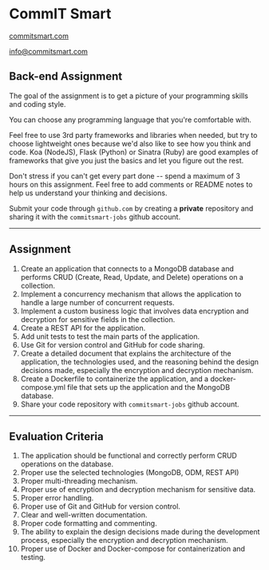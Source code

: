 # CommIT Smart

[commitsmart.com](https://commitsmart.com)

[info@commitsmart.com](mailto:info@commitsmart.com)

## Back-end Assignment

The goal of the assignment is to get a picture of your programming skills and coding style.

You can choose any programming language that you're comfortable with.

Feel free to use 3rd party frameworks and libraries when needed, but try to choose lightweight ones because we'd also like to see how you think and code. Koa (NodeJS), Flask (Python) or Sinatra (Ruby) are good examples of frameworks that give you just the basics and let you figure out the rest.

Don't stress if you can't get every part done -- spend a maximum of 3 hours on this assignment. Feel free to add comments or README notes to help us understand your thinking and decisions.

Submit your code through `github.com` by creating a **private** repository and sharing it with the `commitsmart-jobs` github account.

---

## Assignment

1. Create an application that connects to a MongoDB database and performs CRUD (Create, Read, Update, and Delete) operations on a collection.
1. Implement a concurrency mechanism that allows the application to handle a large number of concurrent requests.
1. Implement a custom business logic that involves data encryption and decryption for sensitive fields in the collection.
1. Create a REST API for the application.
1. Add unit tests to test the main parts of the application.
1. Use Git for version control and GitHub for code sharing.
1. Create a detailed document that explains the architecture of the application, the technologies used, and the reasoning behind the design decisions made, especially the encryption and decryption mechanism.
1. Create a Dockerfile to containerize the application, and a docker-compose.yml file that sets up the application and the MongoDB database.
1. Share your code repository with `commitsmart-jobs` github account.

---

## Evaluation Criteria

1. The application should be functional and correctly perform CRUD operations on the database.
1. Proper use the selected technologies (MongoDB, ODM, REST API)
1. Proper multi-threading mechanism.
1. Proper use of encryption and decryption mechanism for sensitive data.
1. Proper error handling.
1. Proper use of Git and GitHub for version control.
1. Clear and well-written documentation.
1. Proper code formatting and commenting.
1. The ability to explain the design decisions made during the development process, especially the encryption and decryption mechanism.
1. Proper use of Docker and Docker-compose for containerization and testing.
